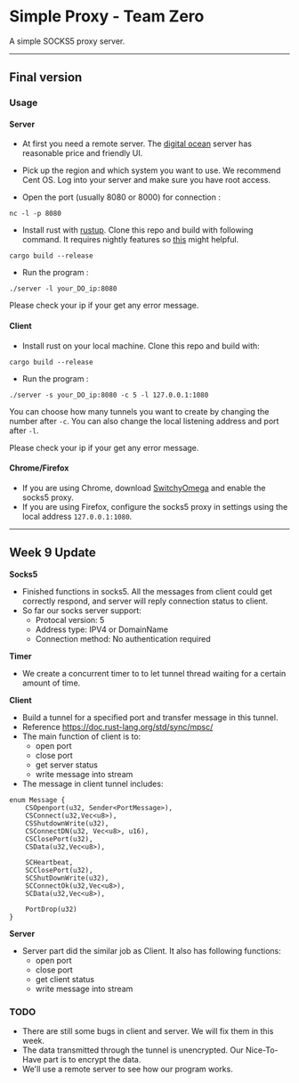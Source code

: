 # Simple Proxy - Team Zero

A simple SOCKS5 proxy server.

----------

## Final version

### Usage

#### Server

- At first you need a remote server. The [digital ocean](http://https://m.do.co/c/a4c16f8bdb56)  server has reasonable price and friendly UI. 
   
- Pick up the region and which system you want to use. We recommend
   Cent OS. Log into your server and make sure you have root access.
   
- Open the port (usually 8080 or 8000) for connection :

```
nc -l -p 8080 
```
- Install rust with [rustup](https://www.rustup.rs/). Clone this repo and build with following command. It requires nightly features so [this](https://github.com/rust-lang-nursery/rustup.rs) might helpful.
```
cargo build --release
```
- Run the program :
```
./server -l your_DO_ip:8080
```
Please check your ip if your get any error message.

#### Client
- Install rust on your local machine. Clone this repo and build with:
```
cargo build --release
```
- Run the program :
```
./server -s your_DO_ip:8080 -c 5 -l 127.0.0.1:1080
```

You can choose how many tunnels you want to create by changing the number after `-c`. You can also change the local listening address and port after `-l`.

Please check your ip if your get any error message.

#### Chrome/Firefox

- If you are using Chrome, download [SwitchyOmega](https://chrome.google.com/webstore/detail/proxy-switchyomega/padekgcemlokbadohgkifijomclgjgif?hl=en) and enable the socks5 proxy.
- If you are using Firefox, configure the socks5 proxy in settings using the local address `127.0.0.1:1080`.

----------
## Week 9 Update
**Socks5**

- Finished functions in socks5. All the messages from client could get correctly respond, and server will reply connection status to client. 
- So far our socks server support:
	- Protocal version: 5
	- Address type: IPV4 or DomainName
	- Connection method: No authentication required

**Timer**

- We create a concurrent timer to to let tunnel thread waiting for a certain amount of time.

**Client**

- Build a tunnel for a specified port and transfer message in this tunnel.
- Reference https://doc.rust-lang.org/std/sync/mpsc/
- The main function of client is to:
	- open port
	- close port
	- get server status
	- write message into stream
- The message in client tunnel includes:
```
enum Message {
    CSOpenport(u32, Sender<PortMessage>), 
    CSConnect(u32,Vec<u8>),
    CSShutdownWrite(u32),
    CSConnectDN(u32, Vec<u8>, u16),
    CSClosePort(u32),
    CSData(u32,Vec<u8>),

    SCHeartbeat,
    SCClosePort(u32),
    SCShutDownWrite(u32),
    SCConnectOk(u32,Vec<u8>),
    SCData(u32,Vec<u8>),

    PortDrop(u32)
}
```

**Server**

- Server part did the similar job as Client. It also has following functions:
	- open port
	- close port
	- get client status
	- write message into stream

### TODO

- There are still some bugs in client and server. We will fix them in this week.
- The data transmitted through the tunnel is unencrypted. Our Nice-To-Have part is to encrypt the data.
- We'll use a remote server to see how our program works.